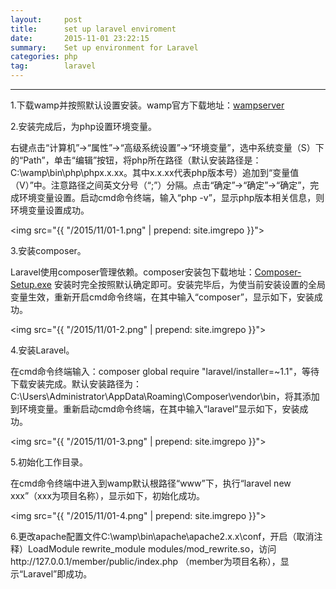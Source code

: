 ```yaml
---
layout:     post
title:      set up laravel enviroment
date:       2015-11-01 23:22:15
summary:    Set up environment for Laravel
categories: php
tag:        laravel
---
```


---

1.下载wamp并按照默认设置安装。wamp官方下载地址：<a href="http://www.wampserver.com/en/" target="_blank">wampserver</a>

2.安装完成后，为php设置环境变量。

右键点击“计算机”→“属性”→“高级系统设置”→“环境变量”，选中系统变量（S）下的“Path”，单击“编辑”按钮，将php所在路径（默认安装路径是：C:\wamp\bin\php\phpx.x.xx。其中x.x.xx代表php版本号）追加到“变量值（V）”中。注意路径之间英文分号（“;”）分隔。点击“确定”→“确定”→“确定”，完成环境变量设置。启动cmd命令终端，输入“php -v”，显示php版本相关信息，则环境变量设置成功。

<img src="{{ "/2015/11/01-1.png" | prepend: site.imgrepo }}">

3.安装composer。

Laravel使用composer管理依赖。composer安装包下载地址：<a href="https://getcomposer.org/Composer-Setup.exe" target="_blank">Composer-Setup.exe</a> 安装时完全按照默认确定即可。安装完毕后，为使当前安装设置的全局变量生效，重新开启cmd命令终端，在其中输入“composer”，显示如下，安装成功。

<img src="{{ "/2015/11/01-2.png" | prepend: site.imgrepo }}">

4.安装Laravel。

在cmd命令终端输入：composer global require "laravel/installer=~1.1"，等待下载安装完成。默认安装路径为：C:\Users\Administrator\AppData\Roaming\Composer\vendor\bin，将其添加到环境变量。重新启动cmd命令终端，在其中输入“laravel”显示如下，安装成功。

<img src="{{ "/2015/11/01-3.png" | prepend: site.imgrepo }}">

5.初始化工作目录。

在cmd命令终端中进入到wamp默认根路径“www”下，执行“laravel new xxx”（xxx为项目名称），显示如下，初始化成功。

<img src="{{ "/2015/11/01-4.png" | prepend: site.imgrepo }}">

6.更改apache配置文件C:\wamp\bin\apache\apache2.x.x\conf，开启（取消注释）LoadModule rewrite_module modules/mod_rewrite.so，访问http://127.0.0.1/member/public/index.php （member为项目名称），显示“Laravel”即成功。
